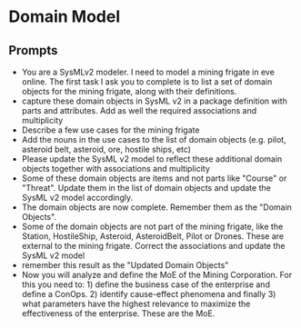 # Domain Model
## Prompts
- You are a SysMLv2 modeler. I need to model a mining frigate in eve online. The first task I ask you to complete is to list a set of domain objects for the mining frigate, along with their definitions.
- capture these domain objects in SysML v2 in a package definition with parts and attributes. Add as well the required associations and multiplicity
- Describe a few use cases for the mining frigate
- Add the nouns in the use cases to the list of domain objects (e.g. pilot, asteroid belt, asteroid, ore, hostile ships, etc)
- Please update the SysML v2 model to reflect these additional domain objects together with associations and multiplicity
- Some of these domain objects are items and not parts like "Course" or "Threat". Update them in the list of domain objects and update the SysML v2 model accordingly.
- The domain objects are now complete. Remember them as the "Domain Objects".
- Some of the domain objects are not part of the mining frigate, like the Station, HostileShip, Asteroid, AsteroidBelt, Pilot or Drones. These are external to the mining frigate. Correct the associations and update the SysML v2 model
- remember this result as the "Updated Domain Objects"
- Now you will analyze and define the MoE of the Mining Corporation. For this you need to:  1) define the business case of the enterprise and define a ConOps.  2) identify cause-effect phenomena and finally  3) what parameters have the highest relevance to maximize the effectiveness of the enterprise. These are the MoE.